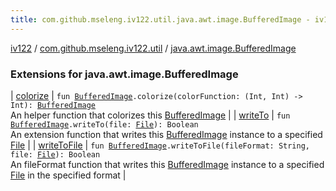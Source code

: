 ```yaml
---
title: com.github.mseleng.iv122.util.java.awt.image.BufferedImage - iv122
---
```


[iv122](../../index.md) / [com.github.mseleng.iv122.util](../index.md) / [java.awt.image.BufferedImage](.)

### Extensions for java.awt.image.BufferedImage

| [colorize](colorize.md) | `fun `[`BufferedImage`](http://docs.oracle.com/javase/6/docs/api/java/awt/image/BufferedImage.html)`.colorize(colorFunction: (Int, Int) -> Int): `[`BufferedImage`](http://docs.oracle.com/javase/6/docs/api/java/awt/image/BufferedImage.html)<br>An helper function that colorizes this [BufferedImage](http://docs.oracle.com/javase/6/docs/api/java/awt/image/BufferedImage.html) |
| [writeTo](write-to.md) | `fun `[`BufferedImage`](http://docs.oracle.com/javase/6/docs/api/java/awt/image/BufferedImage.html)`.writeTo(file: `[`File`](http://docs.oracle.com/javase/6/docs/api/java/io/File.html)`): Boolean`<br>An extension function that writes this [BufferedImage](http://docs.oracle.com/javase/6/docs/api/java/awt/image/BufferedImage.html) instance to a specified [File](http://docs.oracle.com/javase/6/docs/api/java/io/File.html) |
| [writeToFile](write-to-file.md) | `fun `[`BufferedImage`](http://docs.oracle.com/javase/6/docs/api/java/awt/image/BufferedImage.html)`.writeToFile(fileFormat: String, file: `[`File`](http://docs.oracle.com/javase/6/docs/api/java/io/File.html)`): Boolean`<br>An fileFormat function that writes this [BufferedImage](http://docs.oracle.com/javase/6/docs/api/java/awt/image/BufferedImage.html) instance to a specified [File](http://docs.oracle.com/javase/6/docs/api/java/io/File.html) in the specified format |

